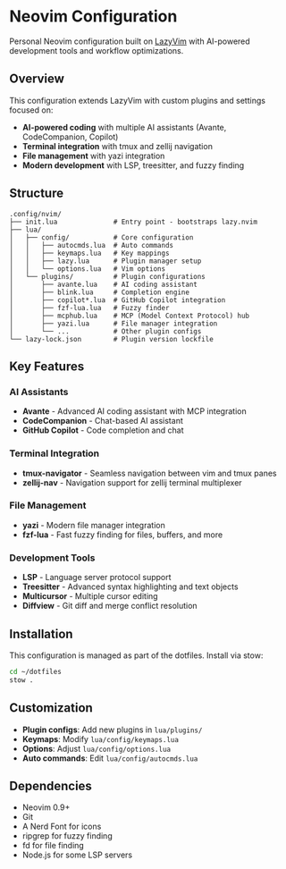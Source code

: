 # Neovim Configuration

Personal Neovim configuration built on [LazyVim](https://github.com/LazyVim/LazyVim) with AI-powered development tools and workflow optimizations.

## Overview

This configuration extends LazyVim with custom plugins and settings focused on:
- **AI-powered coding** with multiple AI assistants (Avante, CodeCompanion, Copilot)
- **Terminal integration** with tmux and zellij navigation
- **File management** with yazi integration
- **Modern development** with LSP, treesitter, and fuzzy finding

## Structure

```
.config/nvim/
├── init.lua              # Entry point - bootstraps lazy.nvim
├── lua/
│   ├── config/           # Core configuration
│   │   ├── autocmds.lua  # Auto commands
│   │   ├── keymaps.lua   # Key mappings
│   │   ├── lazy.lua      # Plugin manager setup
│   │   └── options.lua   # Vim options
│   └── plugins/          # Plugin configurations
│       ├── avante.lua    # AI coding assistant
│       ├── blink.lua     # Completion engine
│       ├── copilot*.lua  # GitHub Copilot integration
│       ├── fzf-lua.lua   # Fuzzy finder
│       ├── mcphub.lua    # MCP (Model Context Protocol) hub
│       ├── yazi.lua      # File manager integration
│       └── ...           # Other plugin configs
└── lazy-lock.json        # Plugin version lockfile
```

## Key Features

### AI Assistants
- **Avante** - Advanced AI coding assistant with MCP integration
- **CodeCompanion** - Chat-based AI assistant
- **GitHub Copilot** - Code completion and chat

### Terminal Integration
- **tmux-navigator** - Seamless navigation between vim and tmux panes
- **zellij-nav** - Navigation support for zellij terminal multiplexer

### File Management
- **yazi** - Modern file manager integration
- **fzf-lua** - Fast fuzzy finding for files, buffers, and more

### Development Tools
- **LSP** - Language server protocol support
- **Treesitter** - Advanced syntax highlighting and text objects
- **Multicursor** - Multiple cursor editing
- **Diffview** - Git diff and merge conflict resolution

## Installation

This configuration is managed as part of the dotfiles. Install via stow:

```bash
cd ~/dotfiles
stow .
```

## Customization

- **Plugin configs**: Add new plugins in `lua/plugins/`
- **Keymaps**: Modify `lua/config/keymaps.lua`
- **Options**: Adjust `lua/config/options.lua`
- **Auto commands**: Edit `lua/config/autocmds.lua`

## Dependencies

- Neovim 0.9+
- Git
- A Nerd Font for icons
- ripgrep for fuzzy finding
- fd for file finding
- Node.js for some LSP servers
